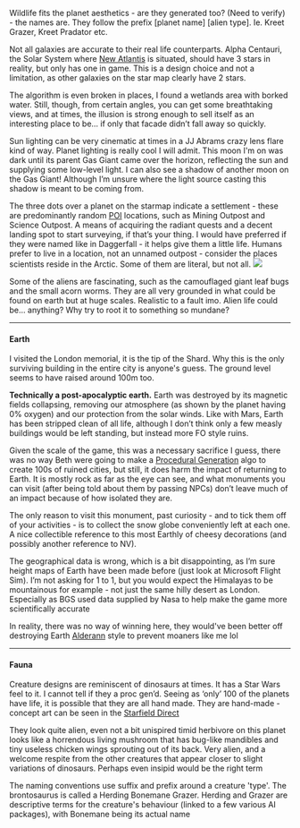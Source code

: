 Wildlife fits the planet aesthetics - are they generated too? (Need to verify) - the names are. They follow the prefix [planet name] [alien type]. Ie. Kreet Grazer, Kreet Pradator etc. 

Not all galaxies are accurate to their real life counterparts. Alpha Centauri, the Solar System where [New Atlantis](New%20Atlantis.md) is situated, should have 3 stars in reality, but only has one in game. This is a design choice and not a limitation, as other galaxies on the star map clearly have 2 stars.

The algorithm is even broken in places, I found a wetlands area with borked water. Still, though, from certain angles, you can get some breathtaking views, and at times, the illusion is strong enough to sell itself as an interesting place to be… if only that facade didn’t fall away so quickly.

Sun lighting can be very cinematic at times in a JJ Abrams crazy lens flare kind of way.
Planet lighting is really cool I will admit. This moon I'm on was dark until its parent Gas Giant came over the horizon, reflecting the sun and supplying some low-level light. I can also see a shadow of another moon on the Gas Giant! Although I’m unsure where the light source casting this shadow is meant to be coming from.

The three dots over a planet on the starmap indicate a settlement - these are predominantly random [POI](Points%20of%20Interest.md) locations, such as Mining Outpost and Science Outpost. A means of acquiring the radiant quests and a decent landing spot to start surveying, if that’s your thing. I would have preferred if they were named like in Daggerfall - it helps give them a little life. Humans prefer to live in a location, not an unnamed outpost - consider the places scientists reside in the Arctic. Some of them are literal, but not all.
![](https://lh7-rt.googleusercontent.com/docsz/AD_4nXeStnkgLV7slJgwnAOfzxY_uUBf85o6KyeQe269eZIKLGKaVc8v209dO47v5G_nsmIPlU95dpXuJ_IEzOGAQRjj7FdZi2h5z-OY3BScc09bDBrE4fAvSg32jE2a5fvV6vzWTE1FAQ?key=juu2smI4Bdt72efD5TFstw)

Some of the aliens are fascinating, such as the camouflaged giant leaf bugs and the small acorn worms. They are all very grounded in what could be found on earth but at huge scales. Realistic to a fault imo. Alien life could be… anything? Why try to root it to something so mundane?

----
#### Earth
I visited the London memorial, it is the tip of the Shard. Why this is the only surviving building in the entire city is anyone's guess. The ground level seems to have raised around 100m too.

**Technically a post-apocalyptic earth.**
Earth was destroyed by its magnetic fields collapsing, removing our atmosphere (as shown by the planet having 0% oxygen) and our protection from the solar winds. Like with Mars, Earth has been stripped clean of all life, although I don’t think only a few measly buildings would be left standing, but instead more FO style ruins. 

Given the scale of the game, this was a necessary sacrifice I guess, there was no way Beth were going to make a [Procedural Generation](Procedural%20Generation.md) algo to create 100s of ruined cities, but still, it does harm the impact of returning to Earth. It is mostly rock as far as the eye can see, and what monuments you can visit (after being told about them by passing NPCs) don’t leave much of an impact because of how isolated they are.

The only reason to visit this monument, past curiosity - and to tick them off of your activities - is to collect the snow globe conveniently left at each one. A nice collectible reference to this most Earthly of cheesy decorations (and possibly another reference to NV).

The geographical data is wrong, which is a bit disappointing, as I’m sure height maps of Earth have been made before (just look at Microsoft Flight Sim). I’m not asking for 1 to 1, but you would expect the Himalayas to be mountainous for example - not just the same hilly desert as London.
	Especially as BGS used data supplied by Nasa to help make the game more scientifically accurate

In reality, there was no way of winning here, they would've been better off destroying Earth [Alderann](https://www.youtube.com/watch?v=qs1xNRXROfA) style to prevent moaners like me lol

---
#### Fauna

Creature designs are reminiscent of dinosaurs at times. It has a Star Wars feel to it. 
I cannot tell if they a proc gen’d. Seeing as ‘only’ 100 of the planets have life, it is possible that they are all hand made.
	They are hand-made - concept art can be seen in the [Starfield Direct](Starfield%20Direct.md)

They look quite alien, even not a bit unispired timid herbivore on this planet looks like a horrendous living mushroom that has bug-like mandibles and tiny useless chicken wings sprouting out of its back. Very alien, and a welcome respite from the other creatures that appear closer to slight variations of dinosaurs.
	Perhaps even insipid would be the right term

The naming conventions use suffix and prefix around a creature 'type'. The brontosaurus is called a Herding Bonemane Grazer. Herding and Grazer are descriptive terms for the creature's behaviour (linked to a few various AI packages), with Bonemane being its actual name
